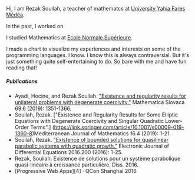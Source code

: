 Hi, I am Rezak Souilah, a teacher of mathematcs at [University Yahia Fares Médéa](http://www.univ-medea.dz/). 

In the past, I worked on 

I studied Mathematics at [Ecole Normale Supérieure](http://www.ens-kouba.dz).


I made a chart to visualize my experiences and interests on some of the programming languages. I know. I know this is always contraversial. But it's just something quite self-entertaining to do. So bare with me and have fun reading that!

##### Publications

- Ayadi, Hocine, and Rezak Souilah. ["Existence and regularity results for unilateral problems with degenerate coercivity."](https://www.degruyter.com/document/doi/10.1515/ms-2017-0313/html) Mathematica Slovaca 69.6 (2019): 1351-1366.
- Souilah, Rezak. ["Existence and Regularity Results for Some Elliptic Equations with Degenerate Coercivity and Singular Quadratic Lower-Order Terms".] (https://link.springer.com/article/10.1007/s00009-019-1360-8)Mediterranean Journal of Mathematics 16.4 (2019): 1-21.
- Souilah, Rezak. ["Existence of bounded solutions for quasilinear parabolic systems with quadratic growth."](https://ejde.math.txstate.edu/) Electronic Journal of Differential Equations 2016.200 (2016): 1-25.
- Rezak, Souilah. Existence de solutions pour un système parabolique quasi-linéaire à croissance particulière. Diss. 2016.
- [Progressive Web Apps][4] · QCon Shanghai 2016


